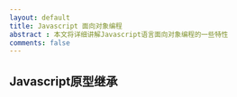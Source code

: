 ```yaml
---
layout: default
title: Javascript 面向对象编程
abstract : 本文将详细讲解Javascript语言面向对象编程的一些特性
comments: false
---
```


## Javascript原型继承

